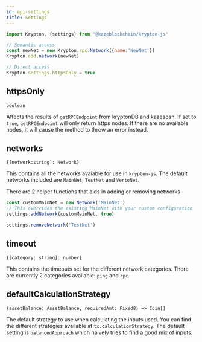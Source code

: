 ```yaml
---
id: api-settings
title: Settings
---
```


```js
import Krypton, {settings} from '@kazeblockchain/krypton-js'

// Semantic access
const newNet = new Krypton.rpc.Network({name:'NewNet'})
Krypton.add.network(newNet)

// Direct access
Krypton.settings.httpsOnly = true
```

## httpsOnly

`boolean`

Affects the results of `getRPCEndpoint` from kryptonDB and kazescan. If set to `true`, `getRPCEndpoint` will only return https nodes. If there are no available nodes, it will cause the method to throw an error instead.

## networks

`{[network:string]: Network}`

This contains all the networks avaiable for use in `krypton-js`. The default networks included are `MainNet`, `TestNet` and `VertoNet`.

There are 2 helper functions that aids in adding or removing networks

```js
const customMainNet = new Network('MainNet')
// This overrides the existing MainNet with your custom configuration
settings.addNetwork(customMainNet, true)

settings.removeNetwork('TestNet')
```

## timeout

`{[category: string]: number}`

This contains the timeouts set for the different network categories. There are currently 2 categories available: `ping` and `rpc`.

## defaultCalculationStrategy

`(assetBalance: AssetBalance, requiredAmt: Fixed8) => Coin[]`

The default strategy to use when calculating the inputs used. You can find the different strategies available at `tx.calculationStrategy`. The default setting is `balancedApproach` which naively tries to find a good mix of inputs.
